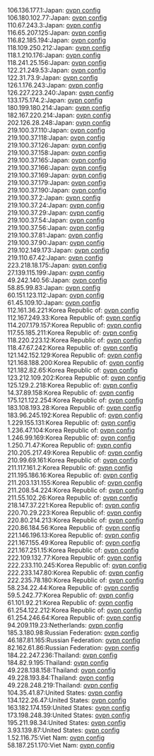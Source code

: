 106.136.177.1:Japan: [ovpn config](vpn/106_136_177_1.ovpn)  
106.180.102.77:Japan: [ovpn config](vpn/106_180_102_77.ovpn)  
110.67.243.3:Japan: [ovpn config](vpn/110_67_243_3.ovpn)  
116.65.207.125:Japan: [ovpn config](vpn/116_65_207_125.ovpn)  
116.82.185.194:Japan: [ovpn config](vpn/116_82_185_194.ovpn)  
118.109.250.212:Japan: [ovpn config](vpn/118_109_250_212.ovpn)  
118.1.210.176:Japan: [ovpn config](vpn/118_1_210_176.ovpn)  
118.241.25.156:Japan: [ovpn config](vpn/118_241_25_156.ovpn)  
122.21.249.53:Japan: [ovpn config](vpn/122_21_249_53.ovpn)  
122.31.73.9:Japan: [ovpn config](vpn/122_31_73_9.ovpn)  
126.1.176.243:Japan: [ovpn config](vpn/126_1_176_243.ovpn)  
126.227.223.240:Japan: [ovpn config](vpn/126_227_223_240.ovpn)  
133.175.174.2:Japan: [ovpn config](vpn/133_175_174_2.ovpn)  
180.199.180.214:Japan: [ovpn config](vpn/180_199_180_214.ovpn)  
182.167.220.214:Japan: [ovpn config](vpn/182_167_220_214.ovpn)  
202.126.28.248:Japan: [ovpn config](vpn/202_126_28_248.ovpn)  
219.100.37.110:Japan: [ovpn config](vpn/219_100_37_110.ovpn)  
219.100.37.118:Japan: [ovpn config](vpn/219_100_37_118.ovpn)  
219.100.37.126:Japan: [ovpn config](vpn/219_100_37_126.ovpn)  
219.100.37.158:Japan: [ovpn config](vpn/219_100_37_158.ovpn)  
219.100.37.165:Japan: [ovpn config](vpn/219_100_37_165.ovpn)  
219.100.37.166:Japan: [ovpn config](vpn/219_100_37_166.ovpn)  
219.100.37.169:Japan: [ovpn config](vpn/219_100_37_169.ovpn)  
219.100.37.179:Japan: [ovpn config](vpn/219_100_37_179.ovpn)  
219.100.37.190:Japan: [ovpn config](vpn/219_100_37_190.ovpn)  
219.100.37.2:Japan: [ovpn config](vpn/219_100_37_2.ovpn)  
219.100.37.24:Japan: [ovpn config](vpn/219_100_37_24.ovpn)  
219.100.37.29:Japan: [ovpn config](vpn/219_100_37_29.ovpn)  
219.100.37.54:Japan: [ovpn config](vpn/219_100_37_54.ovpn)  
219.100.37.56:Japan: [ovpn config](vpn/219_100_37_56.ovpn)  
219.100.37.81:Japan: [ovpn config](vpn/219_100_37_81.ovpn)  
219.100.37.90:Japan: [ovpn config](vpn/219_100_37_90.ovpn)  
219.102.149.173:Japan: [ovpn config](vpn/219_102_149_173.ovpn)  
219.110.67.42:Japan: [ovpn config](vpn/219_110_67_42.ovpn)  
223.218.18.175:Japan: [ovpn config](vpn/223_218_18_175.ovpn)  
27.139.115.199:Japan: [ovpn config](vpn/27_139_115_199.ovpn)  
49.242.140.56:Japan: [ovpn config](vpn/49_242_140_56.ovpn)  
58.85.99.83:Japan: [ovpn config](vpn/58_85_99_83.ovpn)  
60.151.123.112:Japan: [ovpn config](vpn/60_151_123_112.ovpn)  
61.45.109.10:Japan: [ovpn config](vpn/61_45_109_10.ovpn)  
112.161.36.221:Korea Republic of: [ovpn config](vpn/112_161_36_221.ovpn)  
112.167.249.33:Korea Republic of: [ovpn config](vpn/112_167_249_33.ovpn)  
114.207.179.157:Korea Republic of: [ovpn config](vpn/114_207_179_157.ovpn)  
117.55.185.211:Korea Republic of: [ovpn config](vpn/117_55_185_211.ovpn)  
118.220.223.12:Korea Republic of: [ovpn config](vpn/118_220_223_12.ovpn)  
118.47.67.242:Korea Republic of: [ovpn config](vpn/118_47_67_242.ovpn)  
121.142.152.129:Korea Republic of: [ovpn config](vpn/121_142_152_129.ovpn)  
121.168.188.200:Korea Republic of: [ovpn config](vpn/121_168_188_200.ovpn)  
121.182.82.65:Korea Republic of: [ovpn config](vpn/121_182_82_65.ovpn)  
123.212.109.202:Korea Republic of: [ovpn config](vpn/123_212_109_202.ovpn)  
125.129.2.218:Korea Republic of: [ovpn config](vpn/125_129_2_218.ovpn)  
14.37.89.158:Korea Republic of: [ovpn config](vpn/14_37_89_158.ovpn)  
175.121.122.254:Korea Republic of: [ovpn config](vpn/175_121_122_254.ovpn)  
183.108.193.28:Korea Republic of: [ovpn config](vpn/183_108_193_28.ovpn)  
183.96.245.192:Korea Republic of: [ovpn config](vpn/183_96_245_192.ovpn)  
1.229.155.131:Korea Republic of: [ovpn config](vpn/1_229_155_131.ovpn)  
1.236.47.104:Korea Republic of: [ovpn config](vpn/1_236_47_104.ovpn)  
1.246.99.169:Korea Republic of: [ovpn config](vpn/1_246_99_169.ovpn)  
1.250.71.47:Korea Republic of: [ovpn config](vpn/1_250_71_47.ovpn)  
210.205.217.49:Korea Republic of: [ovpn config](vpn/210_205_217_49.ovpn)  
210.99.69.161:Korea Republic of: [ovpn config](vpn/210_99_69_161.ovpn)  
211.117.161.2:Korea Republic of: [ovpn config](vpn/211_117_161_2.ovpn)  
211.195.186.16:Korea Republic of: [ovpn config](vpn/211_195_186_16.ovpn)  
211.203.131.155:Korea Republic of: [ovpn config](vpn/211_203_131_155.ovpn)  
211.208.54.224:Korea Republic of: [ovpn config](vpn/211_208_54_224.ovpn)  
211.55.102.26:Korea Republic of: [ovpn config](vpn/211_55_102_26.ovpn)  
218.147.37.221:Korea Republic of: [ovpn config](vpn/218_147_37_221.ovpn)  
220.70.29.223:Korea Republic of: [ovpn config](vpn/220_70_29_223.ovpn)  
220.80.214.213:Korea Republic of: [ovpn config](vpn/220_80_214_213.ovpn)  
220.86.184.56:Korea Republic of: [ovpn config](vpn/220_86_184_56.ovpn)  
221.146.196.13:Korea Republic of: [ovpn config](vpn/221_146_196_13.ovpn)  
221.167.155.49:Korea Republic of: [ovpn config](vpn/221_167_155_49.ovpn)  
221.167.251.15:Korea Republic of: [ovpn config](vpn/221_167_251_15.ovpn)  
222.109.132.77:Korea Republic of: [ovpn config](vpn/222_109_132_77.ovpn)  
222.233.110.245:Korea Republic of: [ovpn config](vpn/222_233_110_245.ovpn)  
222.233.147.80:Korea Republic of: [ovpn config](vpn/222_233_147_80.ovpn)  
222.235.78.180:Korea Republic of: [ovpn config](vpn/222_235_78_180.ovpn)  
58.234.22.44:Korea Republic of: [ovpn config](vpn/58_234_22_44.ovpn)  
59.5.242.77:Korea Republic of: [ovpn config](vpn/59_5_242_77.ovpn)  
61.101.92.21:Korea Republic of: [ovpn config](vpn/61_101_92_21.ovpn)  
61.254.122.212:Korea Republic of: [ovpn config](vpn/61_254_122_212.ovpn)  
61.254.246.64:Korea Republic of: [ovpn config](vpn/61_254_246_64.ovpn)  
94.209.119.23:Netherlands: [ovpn config](vpn/94_209_119_23.ovpn)  
185.3.180.98:Russian Federation: [ovpn config](vpn/185_3_180_98.ovpn)  
46.187.81.165:Russian Federation: [ovpn config](vpn/46_187_81_165.ovpn)  
82.162.61.86:Russian Federation: [ovpn config](vpn/82_162_61_86.ovpn)  
184.22.247.236:Thailand: [ovpn config](vpn/184_22_247_236.ovpn)  
184.82.9.195:Thailand: [ovpn config](vpn/184_82_9_195.ovpn)  
49.228.138.158:Thailand: [ovpn config](vpn/49_228_138_158.ovpn)  
49.228.193.84:Thailand: [ovpn config](vpn/49_228_193_84.ovpn)  
49.228.248.219:Thailand: [ovpn config](vpn/49_228_248_219.ovpn)  
104.35.41.87:United States: [ovpn config](vpn/104_35_41_87.ovpn)  
134.122.26.47:United States: [ovpn config](vpn/134_122_26_47.ovpn)  
163.182.174.159:United States: [ovpn config](vpn/163_182_174_159.ovpn)  
173.198.248.39:United States: [ovpn config](vpn/173_198_248_39.ovpn)  
195.211.98.34:United States: [ovpn config](vpn/195_211_98_34.ovpn)  
3.93.139.87:United States: [ovpn config](vpn/3_93_139_87.ovpn)  
1.52.116.75:Viet Nam: [ovpn config](vpn/1_52_116_75.ovpn)  
58.187.251.170:Viet Nam: [ovpn config](vpn/58_187_251_170.ovpn)  
